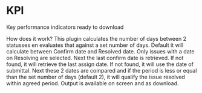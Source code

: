 # KPI
Key performance indicators ready to download

How does it work?
This plugin calculates the number of days between 2 statusses en evaluates that against a set number of days.
Default it will calculate between Confirm date and Resolved date.
Only issues with a date on Resolving are selected.
Next the last confirm date is retrieved.
If not found, it will retrieve the last assign date.
If not found, it will use the date of submittal.
Next these 2 dates are compared and if the period is less or equal than the set number of days (default 2), it will qualify the issue resolved within agreed period.
Output is available on screen and as download.
